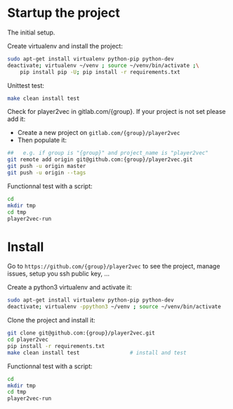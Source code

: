 # Startup the project

The initial setup.

Create virtualenv and install the project:
```bash
sudo apt-get install virtualenv python-pip python-dev
deactivate; virtualenv ~/venv ; source ~/venv/bin/activate ;\
    pip install pip -U; pip install -r requirements.txt
```

Unittest test:
```bash
make clean install test
```

Check for player2vec in gitlab.com/{group}.
If your project is not set please add it:

- Create a new project on `gitlab.com/{group}/player2vec`
- Then populate it:

```bash
##   e.g. if group is "{group}" and project_name is "player2vec"
git remote add origin git@github.com:{group}/player2vec.git
git push -u origin master
git push -u origin --tags
```

Functionnal test with a script:

```bash
cd
mkdir tmp
cd tmp
player2vec-run
```

# Install

Go to `https://github.com/{group}/player2vec` to see the project, manage issues,
setup you ssh public key, ...

Create a python3 virtualenv and activate it:

```bash
sudo apt-get install virtualenv python-pip python-dev
deactivate; virtualenv -ppython3 ~/venv ; source ~/venv/bin/activate
```

Clone the project and install it:

```bash
git clone git@github.com:{group}/player2vec.git
cd player2vec
pip install -r requirements.txt
make clean install test                # install and test
```
Functionnal test with a script:

```bash
cd
mkdir tmp
cd tmp
player2vec-run
```
